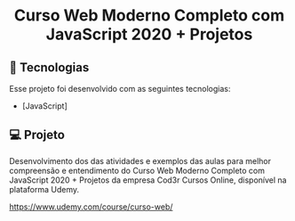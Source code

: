 <h1 align="center">
    Curso Web Moderno Completo com JavaScript 2020 + Projetos  <br>
</h1>

## :rocket: Tecnologias

Esse projeto foi desenvolvido com as seguintes tecnologias:

- [JavaScript]

## :computer: Projeto

Desenvolvimento dos das atividades e exemplos das aulas para melhor compreensão e entendimento do Curso Web Moderno Completo com JavaScript 2020 + Projetos da empresa Cod3r Cursos Online, disponível na plataforma Udemy.

https://www.udemy.com/course/curso-web/
